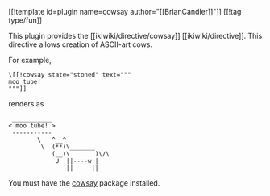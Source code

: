 [[!template id=plugin name=cowsay author="[[BrianCandler]]"]]
[[!tag type/fun]]

This plugin provides the [[ikiwiki/directive/cowsay]] [[ikiwiki/directive]].
This directive allows creation of ASCII-art cows.

For example,

~~~
\[[!cowsay state="stoned" text="""
moo tube!
"""]]
~~~

renders as

~~~
 ___________
< moo tube! >
 -----------
        \   ^__^
         \  (**)\_______
            (__)\       )\/\
             U  ||----w |
                ||     ||
~~~

You must have the [cowsay](https://en.wikipedia.org/wiki/Cowsay) package
installed.
